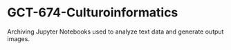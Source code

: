 # GCT-674-Culturoinformatics

Archiving Jupyter Notebooks used to analyze text data and generate output images.
